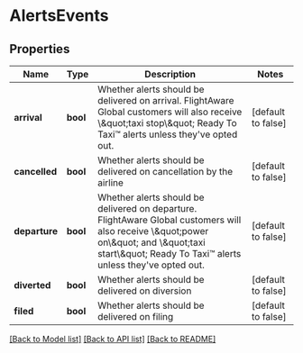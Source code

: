 # AlertsEvents

## Properties
Name | Type | Description | Notes
------------ | ------------- | ------------- | -------------
**arrival** | **bool** | Whether alerts should be delivered on arrival. FlightAware Global customers will also receive \\\&quot;taxi stop\\\&quot; Ready To Taxi™ alerts unless they&#x27;ve opted out. | [default to false]
**cancelled** | **bool** | Whether alerts should be delivered on cancellation by the airline | [default to false]
**departure** | **bool** | Whether alerts should be delivered on departure. FlightAware Global customers will also receive \\\&quot;power on\\\&quot; and \\\&quot;taxi start\\\&quot; Ready To Taxi™ alerts unless they&#x27;ve opted out. | [default to false]
**diverted** | **bool** | Whether alerts should be delivered on diversion | [default to false]
**filed** | **bool** | Whether alerts should be delivered on filing | [default to false]

[[Back to Model list]](../../README.md#documentation-for-models) [[Back to API list]](../../README.md#documentation-for-api-endpoints) [[Back to README]](../../README.md)


